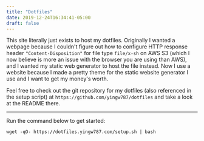 ```yaml
---
title: "Dotfiles"
date: 2019-12-24T16:34:41-05:00
draft: false
---
```


This site literally just exists to host my dotfiles. Originally I wanted a
webpage because I couldn't figure out how to configure HTTP response header
`"Content-Disposition"` for file type `file/x-sh` on AWS S3 (which I now believe
is more an issue with the browser you are using than AWS), and I wanted my
static web generator to host the file instead. Now I use a website because I
made a pretty theme for the static website generator I use and I want to get my
money's worth.

Feel free to check out the git repository for my dotfiles (also referenced in
the setup script) at `https://github.com/yingw787/dotfiles` and take a look at
the README there.

__________

Run the command below to get started:

`wget -qO- https://dotfiles.yingw787.com/setup.sh | bash`
